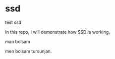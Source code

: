 # ssd
test ssd

In this repo, I will demonstrate how SSD is working. 

man bolsam 

men bolsam tursunjan. 
